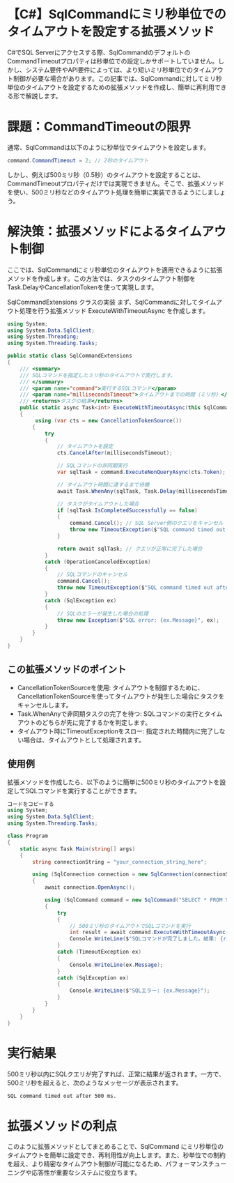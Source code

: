 # 【C#】SqlCommandにミリ秒単位でのタイムアウトを設定する拡張メソッド

C#でSQL Serverにアクセスする際、SqlCommandのデフォルトのCommandTimeoutプロパティは秒単位での設定しかサポートしていません。しかし、システム要件やAPI要件によっては、より短いミリ秒単位でのタイムアウト制御が必要な場合があります。この記事では、SqlCommandに対してミリ秒単位のタイムアウトを設定するための拡張メソッドを作成し、簡単に再利用できる形で解説します。

# 課題：CommandTimeoutの限界

通常、SqlCommandは以下のように秒単位でタイムアウトを設定します。

```csharp コードをコピーする
command.CommandTimeout = 2; // 2秒のタイムアウト
```
しかし、例えば500ミリ秒（0.5秒）のタイムアウトを設定することは、CommandTimeoutプロパティだけでは実現できません。そこで、拡張メソッドを使い、500ミリ秒などのタイムアウト処理を簡単に実装できるようにしましょう。

# 解決策：拡張メソッドによるタイムアウト制御
ここでは、SqlCommandにミリ秒単位のタイムアウトを適用できるように拡張メソッドを作成します。この方法では、タスクのタイムアウト制御をTask.DelayやCancellationTokenを使って実現します。

SqlCommandExtensions クラスの実装
まず、SqlCommandに対してタイムアウト処理を行う拡張メソッド ExecuteWithTimeoutAsync を作成します。

``` csharp コードをコピーする
using System;
using System.Data.SqlClient;
using System.Threading;
using System.Threading.Tasks;

public static class SqlCommandExtensions
{
    /// <summary>
    /// SQLコマンドを指定したミリ秒のタイムアウトで実行します。
    /// </summary>
    /// <param name="command">実行するSQLコマンド</param>
    /// <param name="millisecondsTimeout">タイムアウトまでの時間（ミリ秒）</param>
    /// <returns>タスクの結果</returns>
    public static async Task<int> ExecuteWithTimeoutAsync(this SqlCommand command, int millisecondsTimeout)
    {
         using (var cts = new CancellationTokenSource())
        {
            try
            {
                // タイムアウトを設定
                cts.CancelAfter(millisecondsTimeout);

                // SQLコマンドの非同期実行
                var sqlTask = command.ExecuteNonQueryAsync(cts.Token);

                // タイムアウト時間に達するまで待機
                await Task.WhenAny(sqlTask, Task.Delay(millisecondsTimeout, cts.Token));

                // タスクがタイムアウトした場合
                if (sqlTask.IsCompletedSuccessfully == false)
                {
                    command.Cancel(); // SQL Server側のクエリをキャンセル
                    throw new TimeoutException($"SQL command timed out after {millisecondsTimeout} ms.");
                }

                return await sqlTask; // クエリが正常に完了した場合
            }
            catch (OperationCanceledException)
            {
                // SQLコマンドのキャンセル
                command.Cancel();
                throw new TimeoutException($"SQL command timed out after {millisecondsTimeout} ms.");
            }
            catch (SqlException ex)
            {
                // SQLのエラーが発生した場合の処理
                throw new Exception($"SQL error: {ex.Message}", ex);
            }
        }
    }
}
```
## この拡張メソッドのポイント

- CancellationTokenSourceを使用: タイムアウトを制御するために、CancellationTokenSourceを使ってタイムアウトが発生した場合にタスクをキャンセルします。
- Task.WhenAnyで非同期タスクの完了を待つ: SQLコマンドの実行とタイムアウトのどちらが先に完了するかを判定します。
- タイムアウト時にTimeoutExceptionをスロー: 指定された時間内に完了しない場合は、タイムアウトとして処理されます。

## 使用例
拡張メソッドを作成したら、以下のように簡単に500ミリ秒のタイムアウトを設定してSQLコマンドを実行することができます。

```csharp
コードをコピーする
using System;
using System.Data.SqlClient;
using System.Threading.Tasks;

class Program
{
    static async Task Main(string[] args)
    {
        string connectionString = "your_connection_string_here";

        using (SqlConnection connection = new SqlConnection(connectionString))
        {
            await connection.OpenAsync();

            using (SqlCommand command = new SqlCommand("SELECT * FROM SomeTable", connection))
            {
                try
                {
                    // 500ミリ秒のタイムアウトでSQLコマンドを実行
                    int result = await command.ExecuteWithTimeoutAsync(500);
                    Console.WriteLine($"SQLコマンドが完了しました。結果: {result}");
                }
                catch (TimeoutException ex)
                {
                    Console.WriteLine(ex.Message);
                }
                catch (SqlException ex)
                {
                    Console.WriteLine($"SQLエラー: {ex.Message}");
                }
            }
        }
    }
}
```

# 実行結果

500ミリ秒以内にSQLクエリが完了すれば、正常に結果が返されます。一方で、500ミリ秒を超えると、次のようなメッセージが表示されます。

```bash コードをコピーする
SQL command timed out after 500 ms.
```

# 拡張メソッドの利点

このように拡張メソッドとしてまとめることで、SqlCommand にミリ秒単位のタイムアウトを簡単に設定でき、再利用性が向上します。また、秒単位での制約を超え、より精密なタイムアウト制御が可能になるため、パフォーマンスチューニングや応答性が重要なシステムに役立ちます。